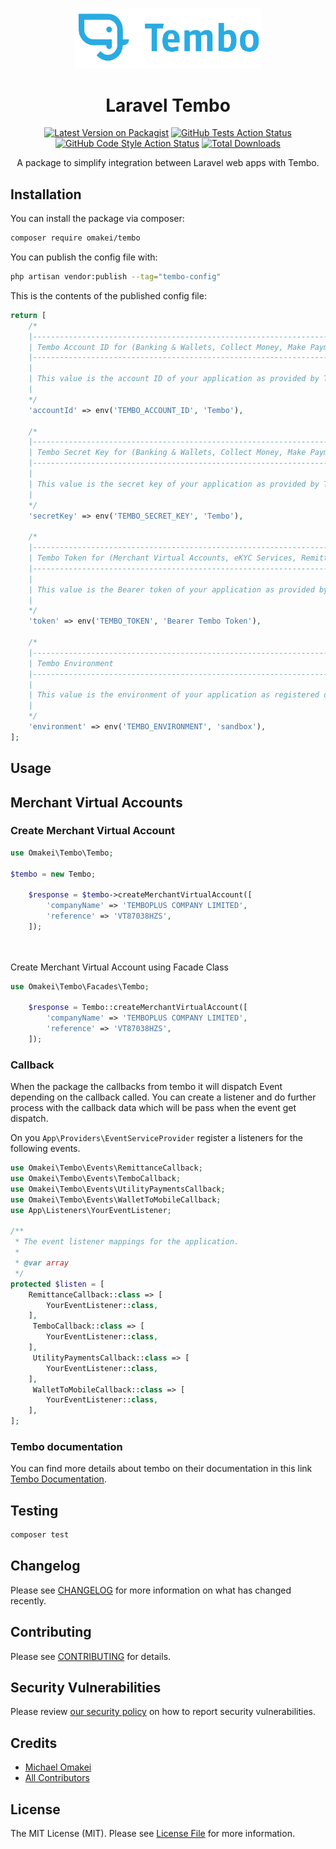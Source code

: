 <p align="center">
    <img src="/art/logo-tembo.png" width="300" title="Tembo Logo" alt="Tembo Logo">
</p>
<div align="center"><h1>Laravel Tembo</h1>
    
[![Latest Version on Packagist](https://img.shields.io/packagist/v/omakei/tembo.svg?style=flat-square)](https://packagist.org/packages/omakei/tembo)
[![GitHub Tests Action Status](https://img.shields.io/github/actions/workflow/status/omakei/tembo/run-tests.yml?branch=main&label=tests&style=flat-square)](https://github.com/omakei/tembo/actions?query=workflow%3Arun-tests+branch%3Amain)
[![GitHub Code Style Action Status](https://img.shields.io/github/actions/workflow/status/omakei/tembo/fix-php-code-style-issues.yml?branch=main&label=code%20style&style=flat-square)](https://github.com/omakei/tembo/actions?query=workflow%3A"Fix+PHP+code+style+issues"+branch%3Amain)
[![Total Downloads](https://img.shields.io/packagist/dt/omakei/tembo.svg?style=flat-square)](https://packagist.org/packages/omakei/tembo)

A package to simplify integration between Laravel web apps with Tembo.
</div>

## Installation

You can install the package via composer:

```bash
composer require omakei/tembo
```

You can publish the config file with:

```bash
php artisan vendor:publish --tag="tembo-config"
```

This is the contents of the published config file:

```php
return [
    /*
    |--------------------------------------------------------------------------
    | Tembo Account ID for (Banking & Wallets, Collect Money, Make Payment) API's
    |--------------------------------------------------------------------------
    |
    | This value is the account ID of your application as provided by Tembo.
    |
    */
    'accountId' => env('TEMBO_ACCOUNT_ID', 'Tembo'),

    /*
    |--------------------------------------------------------------------------
    | Tembo Secret Key for (Banking & Wallets, Collect Money, Make Payment) API's
    |--------------------------------------------------------------------------
    |
    | This value is the secret key of your application as provided by Tembo.
    |
    */
    'secretKey' => env('TEMBO_SECRET_KEY', 'Tembo'),

    /*
    |--------------------------------------------------------------------------
    | Tembo Token for (Merchant Virtual Accounts, eKYC Services, Remittance Services) API's
    |--------------------------------------------------------------------------
    |
    | This value is the Bearer token of your application as provided by Tembo.
    |
    */
    'token' => env('TEMBO_TOKEN', 'Bearer Tembo Token'),

    /*
    |--------------------------------------------------------------------------
    | Tembo Environment
    |--------------------------------------------------------------------------
    |
    | This value is the environment of your application as registered on Tembo.
    |
    */
    'environment' => env('TEMBO_ENVIRONMENT', 'sandbox'),
];
```



## Usage
## Merchant Virtual Accounts
### Create Merchant Virtual Account

```php
use Omakei\Tembo\Tembo;

$tembo = new Tembo;

    $response = $tembo->createMerchantVirtualAccount([
        'companyName' => 'TEMBOPLUS COMPANY LIMITED',
        'reference' => 'VT87038HZS',
    ]);

    

```
Create Merchant Virtual Account using Facade Class

```php
use Omakei\Tembo\Facades\Tembo;

    $response = Tembo::createMerchantVirtualAccount([
        'companyName' => 'TEMBOPLUS COMPANY LIMITED',
        'reference' => 'VT87038HZS',
    ]);

```

### Callback

When the package the callbacks from tembo it will
dispatch Event depending on the callback called. You can create a
listener and do further process with the callback data which will
be pass when the event get dispatch.

On you `App\Providers\EventServiceProvider` register a listeners
for the following events.

```php
use Omakei\Tembo\Events\RemittanceCallback;
use Omakei\Tembo\Events\TemboCallback;
use Omakei\Tembo\Events\UtilityPaymentsCallback;
use Omakei\Tembo\Events\WalletToMobileCallback;
use App\Listeners\YourEventListener;

/**
 * The event listener mappings for the application.
 *
 * @var array
 */
protected $listen = [
    RemittanceCallback::class => [
        YourEventListener::class,
    ],
     TemboCallback::class => [
        YourEventListener::class,
    ],
     UtilityPaymentsCallback::class => [
        YourEventListener::class,
    ],
     WalletToMobileCallback::class => [
        YourEventListener::class,
    ],
];

```


### Tembo documentation

You can find more details about tembo on their documentation
in this link [Tembo Documentation](https://tembo.gitbook.io/tembo).

## Testing

```bash
composer test
```

## Changelog

Please see [CHANGELOG](CHANGELOG.md) for more information on what has changed recently.

## Contributing

Please see [CONTRIBUTING](CONTRIBUTING.md) for details.

## Security Vulnerabilities

Please review [our security policy](../../security/policy) on how to report security vulnerabilities.

## Credits

- [Michael Omakei](https://github.com/omakei)
- [All Contributors](../../contributors)

## License

The MIT License (MIT). Please see [License File](LICENSE.md) for more information.
